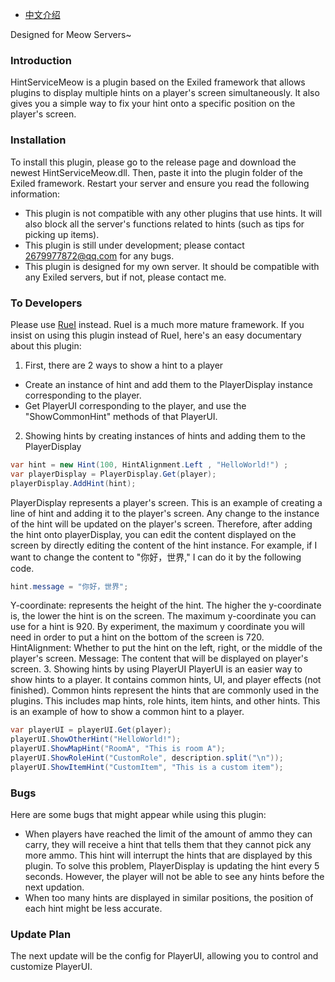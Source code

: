 - [中文介绍](https://github.com/MeowServer/HintServiceMeow/blob/main/README_zh.md)
  
Designed for Meow Servers~
### Introduction
HintServiceMeow is a plugin based on the Exiled framework that allows plugins to display multiple hints on a player's screen simultaneously. It also gives you a simple way to fix your hint onto a specific position on the player's screen.

### Installation
To install this plugin, please go to the release page and download the newest HintServiceMeow.dll. Then, paste it into the plugin folder of the Exiled framework. Restart your server and ensure you read the following information:
- This plugin is not compatible with any other plugins that use hints. It will also block all the server's functions related to hints (such as tips for picking up items).
- This plugin is still under development; please contact 2679977872@qq.com for any bugs.
- This plugin is designed for my own server. It should be compatible with any Exiled servers, but if not, please contact me.

### To Developers
Please use [RueI](https://github.com/Ruemena/RueI) instead. RueI is a much more mature framework.
If you insist on using this plugin instead of RueI, here's an easy documentary about this plugin:
1. First, there are 2 ways to show a hint to a player
- Create an instance of hint and add them to the PlayerDisplay instance corresponding to the player.
- Get PlayerUI corresponding to the player, and use the "ShowCommonHint" methods of that PlayerUI.
2. Showing hints by creating instances of hints and adding them to the PlayerDisplay
```csharp
var hint = new Hint(100, HintAlignment.Left , "HelloWorld!") ;
var playerDisplay = PlayerDisplay.Get(player);
playerDisplay.AddHint(hint);
 ```
PlayerDisplay represents a player's screen. This is an example of creating a line of hint and adding it to the player's screen. Any change to the instance of the hint will be updated on the player's screen. Therefore, after adding the hint onto playerDisplay, you can edit the content displayed on the screen by directly editing the content of the hint instance. For example, if I want to change the content to "你好，世界," I can do it by the following code.
```csharp
hint.message = "你好，世界";
```
Y-coordinate: represents the height of the hint. The higher the y-coordinate is, the lower the hint is on the screen. The maximum y-coordinate you can use for a hint is 920. By experiment, the maximum y coordinate you will need in order to put a hint on the bottom of the screen is 720.
HintAlignment: Whether to put the hint on the left, right, or the middle of the player's screen.
Message: The content that will be displayed on player's screen.
3. Showing hints by using PlayerUI
PlayerUI is an easier way to show hints to a player. It contains common hints, UI, and player effects (not finished). Common hints represent the hints that are commonly used in the plugins. This includes map hints, role hints, item hints, and other hints. This is an example of how to show a common hint to a player.
```csharp
var playerUI = playerUI.Get(player);
playerUI.ShowOtherHint("HelloWorld!");
playerUI.ShowMapHint("RoomA", "This is room A");
playerUI.ShowRoleHint("CustomRole", description.split("\n"));
playerUI.ShowItemHint("CustomItem", "This is a custom item");
```
### Bugs
Here are some bugs that might appear while using this plugin:
- When players have reached the limit of the amount of ammo they can carry, they will receive a hint that tells them that they cannot pick any more ammo. This hint will interrupt the hints that are displayed by this plugin. To solve this problem, PlayerDisplay is updating the hint every 5 seconds. However, the player will not be able to see any hints before the next updation.
- When too many hints are displayed in similar positions, the position of each hint might be less accurate.
### Update Plan
The next update will be the config for PlayerUI, allowing you to control and customize PlayerUI.
